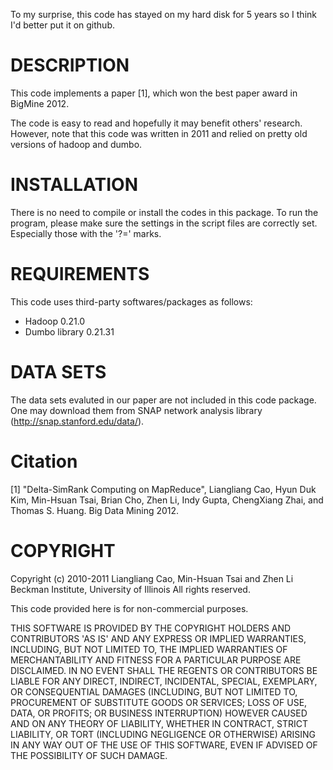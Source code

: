 
To my surprise, this code has stayed on my hard disk for 5 years so I think I'd better put it on github. 

# DESCRIPTION

This code implements a paper [1], which won the best paper award in BigMine 2012. 

The code is easy to read and hopefully it may benefit others' research. However, note that this code was written in 2011 and relied on pretty old versions of hadoop and dumbo. 


# INSTALLATION

There is no need to compile or install the codes in this package.
To run the program, please make sure the settings in the script files
are correctly set. Especially those with the '?=' marks.


# REQUIREMENTS

This code uses third-party softwares/packages as follows:
- Hadoop 0.21.0   
- Dumbo library 0.21.31   


# DATA SETS

The data sets evaluted in our paper are not included in this code package. 
One may download them from SNAP network analysis library 
(http://snap.stanford.edu/data/).

# Citation

[1] "Delta-SimRank Computing on MapReduce",
Liangliang Cao, Hyun Duk Kim, Min-Hsuan Tsai, Brian Cho, Zhen Li, Indy Gupta,
ChengXiang Zhai, and Thomas S. Huang. Big Data Mining 2012.


# COPYRIGHT
Copyright (c) 2010-2011 
Liangliang Cao, Min-Hsuan Tsai and Zhen Li
Beckman Institute, University of Illinois
All rights reserved.

This code provided here is for non-commercial purposes.

THIS SOFTWARE IS PROVIDED BY THE COPYRIGHT HOLDERS AND CONTRIBUTORS
'AS IS' AND ANY EXPRESS OR IMPLIED WARRANTIES, INCLUDING, BUT NOT
LIMITED TO, THE IMPLIED WARRANTIES OF MERCHANTABILITY AND FITNESS FOR
A PARTICULAR PURPOSE ARE DISCLAIMED.  IN NO EVENT SHALL THE REGENTS OR
CONTRIBUTORS BE LIABLE FOR ANY DIRECT, INDIRECT, INCIDENTAL, SPECIAL,
EXEMPLARY, OR CONSEQUENTIAL DAMAGES (INCLUDING, BUT NOT LIMITED TO,
PROCUREMENT OF SUBSTITUTE GOODS OR SERVICES; LOSS OF USE, DATA, OR
PROFITS; OR BUSINESS INTERRUPTION) HOWEVER CAUSED AND ON ANY THEORY OF
LIABILITY, WHETHER IN CONTRACT, STRICT LIABILITY, OR TORT (INCLUDING
NEGLIGENCE OR OTHERWISE) ARISING IN ANY WAY OUT OF THE USE OF THIS
SOFTWARE, EVEN IF ADVISED OF THE POSSIBILITY OF SUCH DAMAGE.

